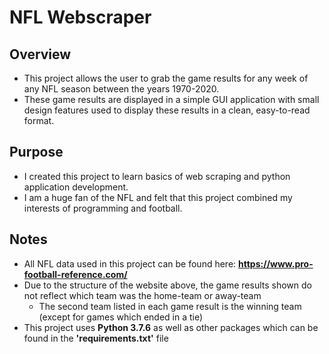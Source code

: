 # NFL Webscraper

## Overview
* This project allows the user to grab the game results for any week of any NFL season between the years 1970-2020.
* These game results are displayed in a simple GUI application with small design features used to display these results in a clean, easy-to-read format.

## Purpose
* I created this project to learn basics of web scraping and python application development.
* I am a huge fan of the NFL and felt that this project combined my interests of programming and football.

## Notes
* All NFL data used in this project can be found here: **https://www.pro-football-reference.com/**
* Due to the structure of the website above, the game results shown do not reflect which team was the home-team or away-team
  * The second team listed in each game result is the winning team (except for games which ended in a tie)
* This project uses **Python 3.7.6** as well as other packages which can be found in the **'requirements.txt'** file
